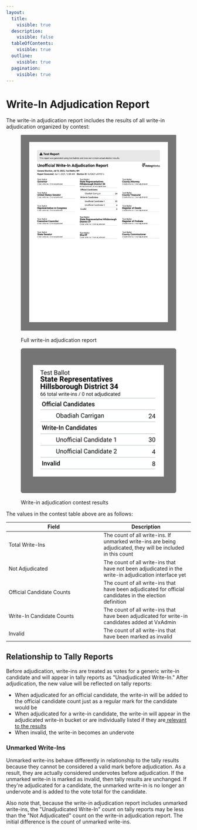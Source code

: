 ```yaml
---
layout:
  title:
    visible: true
  description:
    visible: false
  tableOfContents:
    visible: true
  outline:
    visible: true
  pagination:
    visible: true
---
```


# Write-In Adjudication Report

The write-in adjudication report includes the results of all write-in adjudication organized by contest:

<figure><img src="../../.gitbook/assets/image.png" alt="" width="563"><figcaption><p>Full write-in adjudication report</p></figcaption></figure>

<figure><img src="../../.gitbook/assets/image (1).png" alt="" width="563"><figcaption><p>Write-in adjudication contest results</p></figcaption></figure>

The values in the contest table above are as follows:

<table><thead><tr><th width="245">Field</th><th>Description</th></tr></thead><tbody><tr><td>Total Write-Ins</td><td>The count of all write-ins. If unmarked write-ins are being adjudicated, they will be included in this count</td></tr><tr><td>Not Adjudicated</td><td>The count of all write-ins that have not been adjudicated in the write-in adjudication interface yet</td></tr><tr><td>Official Candidate Counts</td><td>The count of all write-ins that have been adjudicated for official candidates in the election definition</td></tr><tr><td>Write-In Candidate Counts</td><td>The count of all write-ins that have been adjudicated for write-in candidates added at VxAdmin</td></tr><tr><td>Invalid</td><td>The count of all write-ins that have been marked as invalid</td></tr></tbody></table>

## Relationship to Tally Reports

Before adjudication, write-ins are treated as votes for a generic write-in candidate and will appear in tally reports as "Unadjudicated Write-In." After adjudication, the new value will be reflected on tally reports:

* When adjudicated for an official candidate, the write-in will be added to the official candidate count just as a regular mark for the candidate would be
* When adjudicated for a write-in candidate, the write-in will appear in the adjudicated write-in bucket or are individually listed if they are[ relevant to the results](tally-reports.md#write-in-candidate-aggregation)
* When invalid, the write-in becomes an undervote

### Unmarked Write-Ins

Unmarked write-ins behave differently in relationship to the tally results because they cannot be considered a valid mark before adjudication. As a result, they are actually considered undervotes before adjudication. If the unmarked write-in is marked as invalid, then tally results are unchanged. If they're adjudicated for a candidate, the unmarked write-in is no longer an undervote and is added to the vote total for the candidate.

Also note that, because the write-in adjudication report includes unmarked write-ins, the "Unadjudicated Write-In" count on tally reports may be less than the "Not Adjudicated" count on the write-in adjudication report. The initial difference is the count of unmarked write-ins.&#x20;



